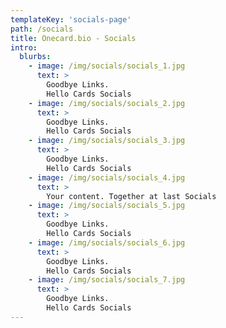 ```yaml
---
templateKey: 'socials-page'
path: /socials
title: Onecard.bio - Socials
intro:
  blurbs:
    - image: /img/socials/socials_1.jpg
      text: >
        Goodbye Links.
        Hello Cards Socials
    - image: /img/socials/socials_2.jpg
      text: >
        Goodbye Links.
        Hello Cards Socials
    - image: /img/socials/socials_3.jpg
      text: >
        Goodbye Links.
        Hello Cards Socials
    - image: /img/socials/socials_4.jpg
      text: >
        Your content. Together at last Socials
    - image: /img/socials/socials_5.jpg
      text: >
        Goodbye Links.
        Hello Cards Socials
    - image: /img/socials/socials_6.jpg
      text: >
        Goodbye Links.
        Hello Cards Socials
    - image: /img/socials/socials_7.jpg
      text: >
        Goodbye Links.
        Hello Cards Socials
---
```

